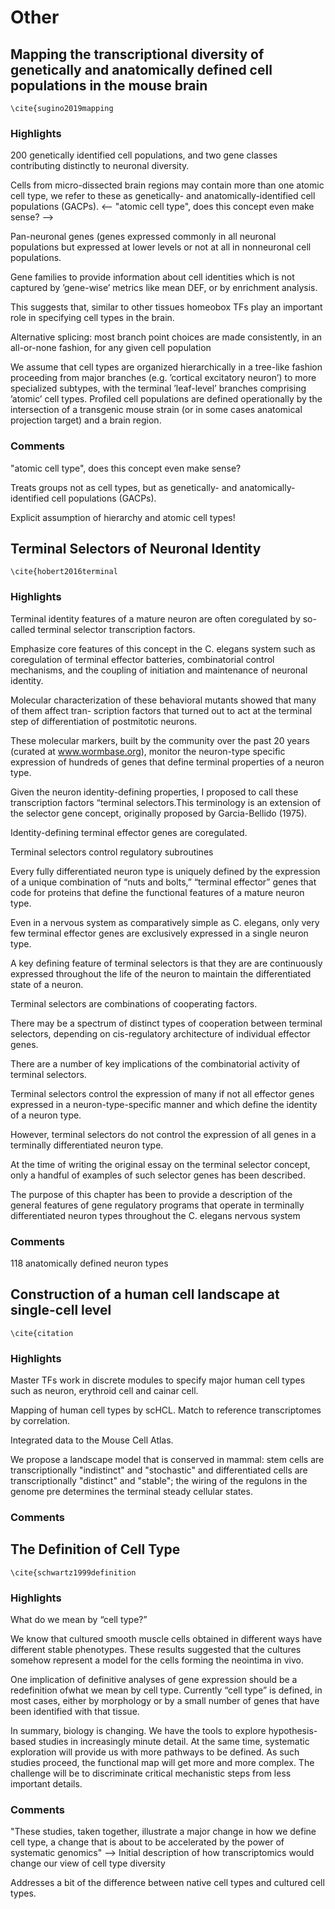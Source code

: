 # Other



## Mapping the transcriptional diversity of genetically and anatomically defined cell populations in the mouse brain
    \cite{sugino2019mapping
    
### Highlights
200 genetically identified cell populations, and two gene classes contributing distinctly to neuronal diversity.

Cells from micro-dissected brain regions may contain more than one atomic cell type, we refer to these as genetically- and anatomically-identified cell populations (GACPs).
<-- "atomic cell type", does this concept even make sense? -->

Pan-neuronal genes (genes expressed commonly in all neuronal populations but expressed at lower levels or not at all in nonneuronal cell populations.

Gene families to provide information about cell identities which  is not captured by ’gene-wise’ metrics like mean DEF, or by enrichment analysis.

This suggests that, similar to other tissues homeobox TFs play an important role in specifying cell types in the brain.

Alternative splicing: most branch point choices are made consistently, in an all-or-none fashion, for any given cell population

We assume that cell types are organized hierarchically in a tree-like fashion proceeding from major branches (e.g. ’cortical excitatory neuron’) to more specialized subtypes, with the terminal ’leaf-level’ branches comprising ’atomic’ cell types. Profiled cell populations are defined operationally by the intersection of a transgenic mouse strain (or in some cases anatomical projection target) and a brain region.

### Comments

"atomic cell type", does this concept even make sense?

Treats groups not as cell types, but as genetically- and anatomically-identified cell populations (GACPs).

Explicit assumption of hierarchy and atomic cell types!

## Terminal Selectors of Neuronal Identity
    \cite{hobert2016terminal
    
### Highlights

Terminal identity features of a mature neuron are often coregulated by so-called terminal selector transcription factors.

Emphasize core features of this concept in the C. elegans system such as coregulation of terminal effector batteries, combinatorial control mechanisms, and the coupling of initiation and maintenance of neuronal identity.

Molecular characterization of these behavioral mutants showed that many of them affect tran- scription factors that turned out to act at the terminal step of differentiation of postmitotic neurons.

These molecular markers, built by the community over the past 20 years (curated at www.wormbase.org), monitor the neuron-type specific expression of hundreds of genes that define terminal properties of a neuron type.

Given the neuron identity-defining properties, I proposed to call these transcription factors “terminal selectors.This terminology is an extension of the selector gene concept, originally proposed by Garcia-Bellido (1975).

Identity-defining terminal effector genes are coregulated.

Terminal selectors control regulatory subroutines

Every fully differentiated neuron type is uniquely defined by the expression of a unique combination  of “nuts and bolts,” “terminal effector” genes that code for proteins that define the functional features of a mature neuron type.

Even in a nervous system as comparatively simple as C. elegans, only very few terminal effector genes are exclusively expressed in a single neuron type.

A key defining feature of terminal selectors is that they are are continuously expressed throughout the life of the neuron to maintain the differentiated state of a neuron.

Terminal selectors are combinations of cooperating factors.

There may be a spectrum of distinct types of cooperation between terminal selectors, depending on cis-regulatory architecture of individual effector genes.

There are a number of key implications of the combinatorial activity of terminal selectors.

Terminal selectors control the expression of many if not all  effector genes expressed in a neuron-type-specific manner and which define the identity of a neuron type. 

However, terminal selectors do not control the expression of all genes in a terminally differentiated neuron type.

At the time of writing the original essay on the terminal selector concept, only a handful of examples of such selector genes has been described.

The purpose of this chapter has been to provide a description of the general features of gene regulatory programs that operate in terminally differentiated neuron types throughout the C. elegans nervous system

### Comments

118 anatomically defined neuron types 

## Construction of a human cell landscape at single-cell level
    \cite{citation
    
### Highlights

Master TFs work in discrete modules to specify major human cell types such as neuron, erythroid cell and cainar cell. 

Mapping of human cell types by  scHCL. Match to reference transcriptomes by correlation. 

Integrated data to the Mouse Cell Atlas.

We propose a landscape model that is conserved in mammal: stem cells are transcriptionally "indistinct" and "stochastic" and differentiated cells are transcriptionally "distinct" and "stable"; the wiring of the regulons in the genome pre determines the terminal steady cellular states.
### Comments

## The Definition of Cell Type
    \cite{schwartz1999definition
    
### Highlights
What do we mean by “cell type?” 

We know that cultured smooth muscle cells obtained in different ways have different stable phenotypes. These results suggested that the cultures somehow represent a model for the cells forming the neointima in vivo.


One implication of definitive analyses of gene expression should be a redefinition ofwhat we mean by cell type. Currently “cell type” is defined, in most cases, either by morphology or by a small number of genes that have been identified with that tissue.

In summary, biology is changing. We have the tools to explore hypothesis-based studies in increasingly minute detail. At the same time, systematic exploration will provide us with more pathways to be defined. As such studies proceed, the functional map will get more and more complex. The challenge will be to discriminate critical mechanistic steps from less important details.


### Comments
"These studies, taken together, illustrate a major change in how we define cell type, a change that is about to be accelerated by the power of systematic genomics" --> Initial description of how transcriptomics would change our view of cell type diversity


Addresses a bit of the difference between native cell types and cultured cell types.

